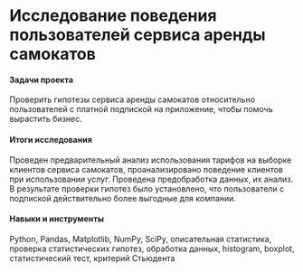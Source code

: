 # Исследование поведения пользователей сервиса аренды самокатов
#### Задачи проекта
Проверить гипотезы сервиса аренды самокатов относительно пользователей с платной подпиской на приложение, чтобы помочь вырастить бизнес.
#### Итоги исследования
Проведен предварительный анализ использования тарифов на выборке клиентов сервиса самокатов, проанализировано поведение клиентов при использовании услуг. Проведена предобработка данных, их анализ. В результате проверки гипотез было установлено, что пользователи с подпиской действительно более выгодные для компании. 
#### Навыки и инструменты
Python, Pandas, Matplotlib, NumPy, SciPy, описательная статистика, проверка статистических гипотез, обработка данных, histogram, boxplot, статистический тест,
критерий Стьюдента

